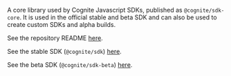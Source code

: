 A core library used by Cognite Javascript SDKs, published as `@cognite/sdk-core`.
It is used in the official stable and beta SDK and can also be used to create custom SDKs and alpha builds.

See the repository README [here](https://github.com/cognitedata/cognite-sdk-js#readme).

See the stable SDK (`@cognite/sdk`) [here](https://github.com/cognitedata/cognite-sdk-js/blob/master/packages/stable/README.md).

See the beta SDK (`@cognite/sdk-beta`) [here](https://github.com/cognitedata/cognite-sdk-js/blob/master/packages/beta/README.md).

